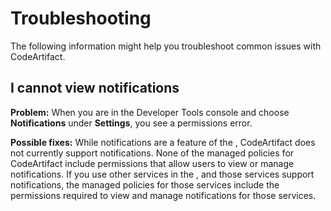 # Troubleshooting<a name="troubleshooting"></a>

The following information might help you troubleshoot common issues with CodeArtifact\.

## I cannot view notifications<a name="troubleshooting-notifications"></a>

**Problem:** When you are in the Developer Tools console and choose **Notifications** under **Settings**, you see a permissions error\.

**Possible fixes:** While notifications are a feature of the , CodeArtifact does not currently support notifications\. None of the managed policies for CodeArtifact include permissions that allow users to view or manage notifications\. If you use other services in the , and those services support notifications, the managed policies for those services include the permissions required to view and manage notifications for those services\.